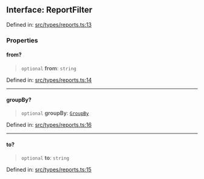 
## Interface: ReportFilter

Defined in: [src/types/reports.ts:13](https://github.com/centrifuge/sdk/blob/20843ed5c656c598907fcc377c378e170894e8e0/src/types/reports.ts#L13)

### Properties

#### from?

> `optional` **from**: `string`

Defined in: [src/types/reports.ts:14](https://github.com/centrifuge/sdk/blob/20843ed5c656c598907fcc377c378e170894e8e0/src/types/reports.ts#L14)

***

#### groupBy?

> `optional` **groupBy**: [`GroupBy`](#type-groupby)

Defined in: [src/types/reports.ts:16](https://github.com/centrifuge/sdk/blob/20843ed5c656c598907fcc377c378e170894e8e0/src/types/reports.ts#L16)

***

#### to?

> `optional` **to**: `string`

Defined in: [src/types/reports.ts:15](https://github.com/centrifuge/sdk/blob/20843ed5c656c598907fcc377c378e170894e8e0/src/types/reports.ts#L15)
